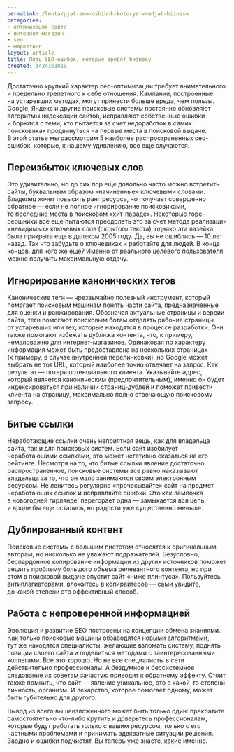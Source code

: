 ```yaml
---
permalink: /lenta/pjat-seo-oshibok-kotorye-vredjat-biznesu
categories:
- оптимизация сайта
- интернет-магазин
- seo
- маркетинг
layout: article
title: Пять SEO-ошибок, которые вредят бизнесу
created: 1424161819
---
```

<p>Достаточно хрупкий характер сео-оптимизации требует внимательного и&nbsp;предельно трепетного к&nbsp;себе отношения. Кампании, построенные на&nbsp;устаревших методах, могут принести больше вреда, чем пользы. Google, Яндекс и&nbsp;другие поисковые системы постоянно обновляют алгоритмы индексации сайтов, исправляют собственные ошибки и&nbsp;борются с&nbsp;теми, кто пытается за&nbsp;счет недоработок в&nbsp;самих поисковиках продвинуться на&nbsp;первые места в&nbsp;поисковой выдаче. В&nbsp;этой статье мы&nbsp;рассмотрим 5&nbsp;наиболее распространенных сео-ошибок, которые, к&nbsp;нашему удивлению, все еще случаются.</p>
<!--break-->
<h2>Переизбыток ключевых слов</h2>
<p>Это удивительно, но&nbsp;до&nbsp;сих пор еще довольно часто можно встретить сайты, буквальным образом «начиненные» ключевыми словами. Владелец хочет повысить ранг ресурса, но&nbsp;получает совершенно обратное&nbsp;— если не&nbsp;полное игнорирование поисковиками, то&nbsp;последние места в&nbsp;поисковом «хит-параде». Некоторые горе-сеошники все еще пытаются преодолеть это за&nbsp;счет метода реализации «невидимых» ключевых слов (скрытого текста), однако эта лазейка была прикрыта еще в&nbsp;далеком 2005&nbsp;году. Да, вы&nbsp;не&nbsp;ошиблись&nbsp;— 10&nbsp;лет назад. Так что забудьте о&nbsp;ключевиках и&nbsp;работайте для людей. В&nbsp;конце концов, для кого&nbsp;же еще? Именно от&nbsp;реального целевого пользователя можно получить максимальную отдачу.</p>
<h2>Игнорирование канонических тегов</h2>
<p>Канонические теги&nbsp;— чрезвычайно полезный инструмент, который помогает поисковым машинам понять части сайта, предназначенные для оценки и&nbsp;ранжирования. Обозначая актуальные страницы и&nbsp;версии сайта, теги помогают поисковым ботам отделять рабочие страницы от&nbsp;устаревших или тех, которые находятся в&nbsp;процессе разработки. Они также помогают избежать дубляжа контента, что, к&nbsp;примеру, немаловажно для интернет-магазинов. Одинаковая по&nbsp;характеру информация может быть предоставлена на&nbsp;нескольких страницах (к&nbsp;примеру, в&nbsp;случае внутренней перелинковки), но&nbsp;Google может выбрать не&nbsp;тот URL, который наиболее точно отвечает на&nbsp;запрос. Как результат&nbsp;— потеря потенциального клиента. Указывайте адрес, который является каноническим (предпочтительным), именно он&nbsp;будет индексироваться при наличии страниц-дублей и&nbsp;поможет привести клиента на&nbsp;страницу, максимально полно отвечающую поисковому запросу.</p>
<h2>Битые ссылки</h2>
<p>Неработающие ссылки очень неприятная вещь, как для владельца сайта, так и&nbsp;для поисковых систем. Если сайт изобилует неработающими ссылками, это может негативно сказаться на&nbsp;его рейтинге. Несмотря на&nbsp;то, что битые ссылки явление достаточно распространенное, поисковые системы все равно наказывают владельца за&nbsp;то, что он&nbsp;мало занимаются своим электронным ресурсом. Не&nbsp;ленитесь регулярно «прочесывайте» сайт на&nbsp;предмет неработающих ссылок и&nbsp;исправляйте ошибки. Это как лампочка в&nbsp;новогодней гирлянде: перегорает одна&nbsp;— замыкается вся цепь; и&nbsp;вроде&nbsp;бы еще остались, но&nbsp;радости уже существенно меньше.</p>
<h2>Дублированный контент</h2>
<p>Поисковые системы с&nbsp;большим пиететом относятся к&nbsp;оригинальным авторам, но&nbsp;нисколько не&nbsp;уважают подражателей. Безусловно, беспардонное копирование информации из&nbsp;других источников поможет решить проблему большого объема релевантного контента, но&nbsp;при этом в&nbsp;поисковой выдаче опустит сайт «ниже плинтуса». Пользуйтесь антиплагиаторами, вложитесь в&nbsp;копирайтеров&nbsp;— сами увидите, до&nbsp;какой степени это эффективный способ.</p>
<h2>Работа с&nbsp;непроверенной информацией</h2>
<p>Эволюция и&nbsp;развитие SEO построены на&nbsp;концепции обмена знаниями. Как только поисковые машины обзаводятся новыми алгоритмами, тут&nbsp;же находятся специалисты, желающие взломать систему, поднять позиции своего сайта и&nbsp;поделиться методами с&nbsp;заинтересованными коллегами. Все это хорошо. Но&nbsp;не&nbsp;все специалисты в&nbsp;сети действительно профессионалы. А&nbsp;бездумное и&nbsp;бессистемное следование их&nbsp;советам зачастую приводит к&nbsp;обратному эффекту. Стоит также помнить, что сайт&nbsp;— явление уникальное, это в&nbsp;какой-то степени личность, организм. И&nbsp;лекарство, которое помогает одному, может быть губительно для другого. </p>
<p>Вывод из&nbsp;всего вышеизложенного может быть только один: прекратите самостоятельно что-либо крутить и&nbsp;доверьтесь профессионалам, которые будут работать только с&nbsp;вашим ресурсом, только с&nbsp;его частными проблемами и&nbsp;принимать адекватные ситуации решения. Заодно и&nbsp;ошибки подчистят. Вы&nbsp;теперь уже знаете, какие именно. </p>
